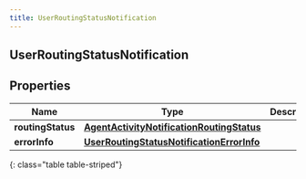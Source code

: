 ```yaml
---
title: UserRoutingStatusNotification
---
```

## UserRoutingStatusNotification


## Properties

| Name | Type | Description | Notes |
| ------------ | ------------- | ------------- | ------------- |
| **routingStatus** | [**AgentActivityNotificationRoutingStatus**](AgentActivityNotificationRoutingStatus.html) |  |  [optional] |
| **errorInfo** | [**UserRoutingStatusNotificationErrorInfo**](UserRoutingStatusNotificationErrorInfo.html) |  |  [optional] |
{: class="table table-striped"}



